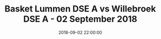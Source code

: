 ---
layout: album
title: Basket Lummen DSE A vs Willebroek DSE A - 02 September 2018
description: Geniet nog even na van alle acties uit de wedstrijd van de Dames A tegen Willebroek.
date: 2018-09-02 22:00:00
cover: /albums/2018-09-02-Basket-Lummen-DSEA-willebroek-DSEA/thumbnails/DSC_0252.JPG
pagination: 
  enabled: true  
  images: true
  imageLayout: image
  itemsPerPage: 32
---